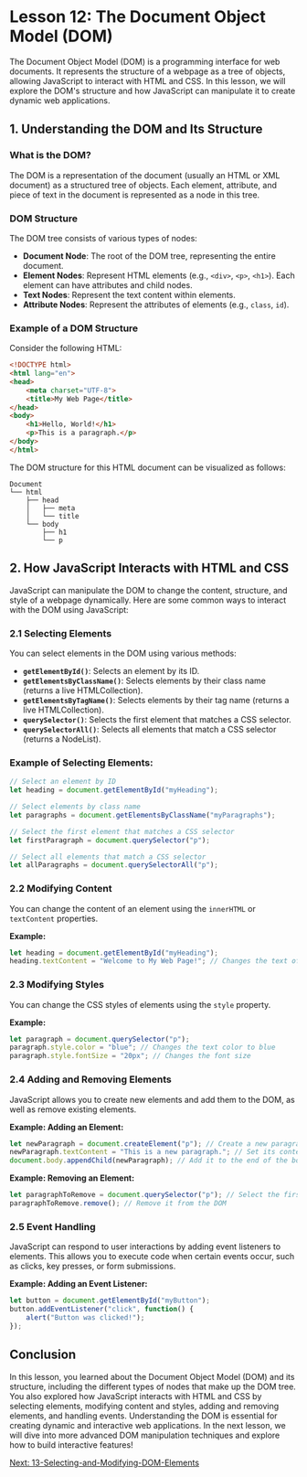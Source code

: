 # Lesson 12: The Document Object Model (DOM)

The Document Object Model (DOM) is a programming interface for web documents. It represents the structure of a webpage as a tree of objects, allowing JavaScript to interact with HTML and CSS. In this lesson, we will explore the DOM's structure and how JavaScript can manipulate it to create dynamic web applications.

## 1. Understanding the DOM and Its Structure

### What is the DOM?

The DOM is a representation of the document (usually an HTML or XML document) as a structured tree of objects. Each element, attribute, and piece of text in the document is represented as a node in this tree.

### DOM Structure

The DOM tree consists of various types of nodes:

- **Document Node**: The root of the DOM tree, representing the entire document.
- **Element Nodes**: Represent HTML elements (e.g., `<div>`, `<p>`, `<h1>`). Each element can have attributes and child nodes.
- **Text Nodes**: Represent the text content within elements.
- **Attribute Nodes**: Represent the attributes of elements (e.g., `class`, `id`).

### Example of a DOM Structure

Consider the following HTML:

```html
<!DOCTYPE html>
<html lang="en">
<head>
    <meta charset="UTF-8">
    <title>My Web Page</title>
</head>
<body>
    <h1>Hello, World!</h1>
    <p>This is a paragraph.</p>
</body>
</html>
```

The DOM structure for this HTML document can be visualized as follows:

```
Document
└── html
    ├── head
    │   ├── meta
    │   └── title
    └── body
        ├── h1
        └── p
```

## 2. How JavaScript Interacts with HTML and CSS

JavaScript can manipulate the DOM to change the content, structure, and style of a webpage dynamically. Here are some common ways to interact with the DOM using JavaScript:

### 2.1 Selecting Elements

You can select elements in the DOM using various methods:

- **`getElementById()`**: Selects an element by its ID.
- **`getElementsByClassName()`**: Selects elements by their class name (returns a live HTMLCollection).
- **`getElementsByTagName()`**: Selects elements by their tag name (returns a live HTMLCollection).
- **`querySelector()`**: Selects the first element that matches a CSS selector.
- **`querySelectorAll()`**: Selects all elements that match a CSS selector (returns a NodeList).

### Example of Selecting Elements:
```javascript
// Select an element by ID
let heading = document.getElementById("myHeading");

// Select elements by class name
let paragraphs = document.getElementsByClassName("myParagraphs");

// Select the first element that matches a CSS selector
let firstParagraph = document.querySelector("p");

// Select all elements that match a CSS selector
let allParagraphs = document.querySelectorAll("p");
```

### 2.2 Modifying Content

You can change the content of an element using the `innerHTML` or `textContent` properties.

**Example:**
```javascript
let heading = document.getElementById("myHeading");
heading.textContent = "Welcome to My Web Page!"; // Changes the text of the heading
```

### 2.3 Modifying Styles

You can change the CSS styles of elements using the `style` property.

**Example:**
```javascript
let paragraph = document.querySelector("p");
paragraph.style.color = "blue"; // Changes the text color to blue
paragraph.style.fontSize = "20px"; // Changes the font size
```

### 2.4 Adding and Removing Elements

JavaScript allows you to create new elements and add them to the DOM, as well as remove existing elements.

**Example: Adding an Element:**
```javascript
let newParagraph = document.createElement("p"); // Create a new paragraph element
newParagraph.textContent = "This is a new paragraph."; // Set its content
document.body.appendChild(newParagraph); // Add it to the end of the body
```

**Example: Removing an Element:**
```javascript
let paragraphToRemove = document.querySelector("p"); // Select the first paragraph
paragraphToRemove.remove(); // Remove it from the DOM
```

### 2.5 Event Handling

JavaScript can respond to user interactions by adding event listeners to elements. This allows you to execute code when certain events occur, such as clicks, key presses, or form submissions.

**Example: Adding an Event Listener:**
```javascript
let button = document.getElementById("myButton");
button.addEventListener("click", function() {
    alert("Button was clicked!");
});
```

## Conclusion

In this lesson, you learned about the Document Object Model (DOM) and its structure, including the different types of nodes that make up the DOM tree. You also explored how JavaScript interacts with HTML and CSS by selecting elements, modifying content and styles, adding and removing elements, and handling events. Understanding the DOM is essential for creating dynamic and interactive web applications. In the next lesson, we will dive into more advanced DOM manipulation techniques and explore how to build interactive features!

[Next: 13-Selecting-and-Modifying-DOM-Elements](./13-Selecting-and-Modifying-DOM-Elements.md)